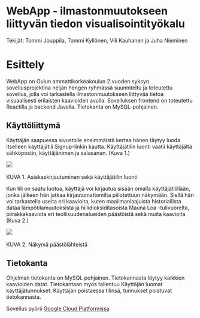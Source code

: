 # WebApp  -  ilmastonmuutokseen liittyvän tiedon visualisointityökalu

Tekijät:  Tommi Jouppila, Tommi Kyllönen, Vili Kauhanen ja Juha Nieminen


# Esittely

WebApp on  Oulun ammattikorkeakoulun 2.vuoden syksyn sovellusprojektina neljän hengen ryhmässä  suunniteltu ja toteutettu sovellus, jolla voi tarkastella ilmastonmuutokseen liittyvää tietoa visuaalisesti erilaisten kaavioiden avulla. Sovelluksen frontend on toteutettu Reactilla  ja backend Javalla. Tietokanta on MySQL-pohjainen.

## Käyttöliittymä

Käyttäjän saapuessa sivustolle ensimmäistä kertaa hänen täytyy luoda itselleen käyttäjätili Signup-linkin kautta. Käyttäjätilin luonti vaatii käyttäjältä sähköpostin, käyttäjänimen ja salasanan.  (Kuva 1.)

![](https://media.discordapp.net/attachments/1047466096673947653/1053252381850206218/image.png)
<br></br>
KUVA 1. Asiakaskirjautuminen sekä käyttäjätilin luonti

Kun tili on saatu luotua, käyttäjä voi kirjautua sisään omalla käyttäjätilillään, jonka jälkeen hän  jatkaa kirjautumattomilta piilotettuun näkymään.  Siellä hän  voi tarkastella useita eri kaavioita,  kuten maailmanlaajuista historiallista dataa lämpötilamuutoksista ja  hiilidioksiditasoista Mauna Loa -tulivuorelta, piirakkakaaviota eri teollisuudenalueiden päästöistä sekä muita  kaavioita. (Kuva 2.)

![](https://cdn.discordapp.com/attachments/1047466096673947653/1053252395301347379/image.png)
<br></br>
KUVA 2. Näkymä päästölähteistä

## Tietokanta

Ohjelman tietokanta on MySQL pohjainen. Tietokannasta löytyy kaikkien kaavioiden datat. Tietokantaan myös tallentuu Käyttäjän luomat käyttäjätunnukset. Käyttäjän poistaessa tilinsä, tunnukset poistuvat tietokannasta.

Sovellus pyörii [Google Cloud Platformissa](webproject-370907.ew.r.appspot.com ".")
